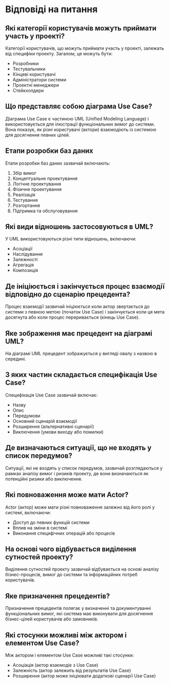 # Відповіді на питання

## Які категорії користувачів можуть приймати участь у проекті?
Категорії користувачів, що можуть приймати участь у проекті, залежать від специфіки проекту. Загалом, це можуть бути:
- Розробники
- Тестувальники
- Кінцеві користувачі
- Адміністратори системи
- Проектні менеджери
- Стейкхолдери

## Що представляє собою діаграма Use Case?
Діаграма Use Case є частиною UML (Unified Modeling Language) і використовується для ілюстрації функціональних вимог до системи. Вона показує, як різні користувачі (актори) взаємодіють із системою для досягнення певних цілей.

## Етапи розробки баз даних
Етапи розробки баз даних зазвичай включають:
1. Збір вимог
2. Концептуальне проектування
3. Логічне проектування
4. Фізичне проектування
5. Реалізація
6. Тестування
7. Розгортання
8. Підтримка та обслуговування

## Які види відношень застосовуються в UML?
У UML використовуються різні типи відношень, включаючи:
- Асоціації
- Наслідування
- Залежності
- Агрегація
- Композиція

## Де ініціюється і закінчується процес взаємодії відповідно до сценарію прецедента?
Процес взаємодії зазвичай ініціюється коли актор звертається до системи з певною метою (початок Use Case) і закінчується коли ця мета досягнута або коли процес переривається (кінець Use Case).

## Яке зображення має прецедент на діаграмі UML?
На діаграмі UML прецедент зображується у вигляді овалу з назвою в середині.

## З яких частин складається специфікація Use Case?
Специфікація Use Case зазвичай включає:
- Назву
- Опис
- Передумови
- Основний сценарій взаємодії
- Розширення (альтернативні сценарії)
- Виключення (умови виходу або помилки)

## Де визначаються ситуації, що не входять у список передумов?
Ситуації, які не входять у список передумов, зазвичай розглядаються у рамках аналізу вимог і ризиків проекту, де вони визначаються як потенційні ризики або виключення.

## Які повноваження може мати Actor?
Actor (актор) може мати різні повноваження залежно від його ролі у системі, включаючи:
- Доступ до певних функцій системи
- Вплив на зміни в системі
- Виконання специфічних операцій або процесів

## На основі чого відбувається виділення сутностей проекту?
Виділення сутностей проекту зазвичай відбувається на основі аналізу бізнес-процесів, вимог до системи та інформаційних потреб користувачів.

## Яке призначення прецедентів?
Призначення прецедентів полягає у визначенні та документуванні функціональних вимог, які система має виконувати для досягнення бізнес-цілей користувачів або замовників.

## Які стосунки можливі між актором і елементом Use Case?
Між актором і елементом Use Case можливі такі стосунки:
- Асоціація (актор взаємодіє з Use Case)
- Залежність (актор залежить від результатів Use Case)
- Розширення (актор може ініціювати додаткові сценарії Use Case)
